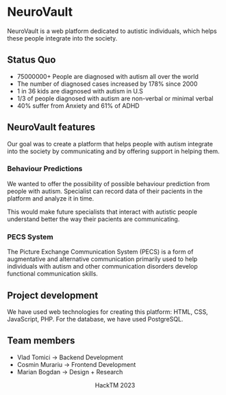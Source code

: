  # NeuroVault

NeuroVault is a web platform dedicated to autistic individuals, which helps these people integrate into the society.

## Status Quo
- 75000000+ People are diagnosed with autism all over the world
- The number of diagnosed cases increased by 178% since 2000
- 1 in 36 kids are diagnosed with autism in U.S
- 1/3 of people diagnosed with autism are non-verbal or minimal verbal
- 40% suffer from Anxiety and 61% of ADHD

## NeuroVault features

Our goal was to create a platform that helps people with autism integrate into the society by communicating and by offering support in helping them. 

### Behaviour Predictions
We wanted to offer the possibility of possible behaviour prediction from people with autism. Specialist can record data of their pacients in the platform and analyze it in time. 

This would make future specialists that interact with autistic people understand better the way their pacients are communicating.   

### PECS System
The Picture Exchange Communication System (PECS) is a form of augmentative and alternative communication primarily used to help individuals with autism and other communication disorders develop functional communication skills.

## Project development 
We have used web technologies for creating this platform: HTML, CSS, JavaScript, PHP. For the database, we have used PostgreSQL.  

## Team members 
- Vlad Tomici -> Backend Development
- Cosmin Murariu -> Frontend Development
- Marian Bogdan -> Design + Research

<p style="text-align: center;">HackTM 2023</p>
